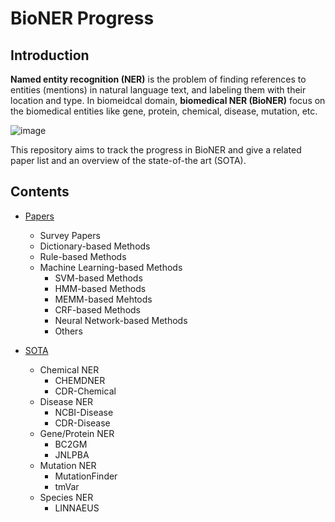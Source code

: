 # BioNER Progress #
## Introduction ##
**Named entity recognition (NER)** is the problem of finding references to entities (mentions) in natural language text, and labeling them with their location and type. In biomeidcal domain, **biomedical NER (BioNER)** focus on the biomedical entities like gene, protein, chemical, disease, mutation, etc. 

![image](C:/Users/rober/Desktop/image/bioner.png)

 This repository aims to track the progress in BioNER and give a related paper list and an overview of the state-of-the art (SOTA).
## Contents ##
- [Papers](BioNER_paper.md)
    - Survey Papers
    - Dictionary-based Methods
    - Rule-based Methods
    - Machine Learning-based Methods
        -  SVM-based Methods
        -  HMM-based Methods
        -  MEMM-based Mehtods
        -  CRF-based Methods
        -  Neural Network-based Methods
        -  Others

- [SOTA](BioNER_sota.md)
    - Chemical NER
        -  CHEMDNER
        -  CDR-Chemical
    - Disease NER
        -  NCBI-Disease
        -  CDR-Disease
    - Gene/Protein NER
        -  BC2GM
        -  JNLPBA
    - Mutation NER
        -  MutationFinder
        -  tmVar
    - Species NER
        -  LINNAEUS
